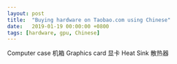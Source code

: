 ```yaml
---
layout: post
title:  "Buying hardware on Taobao.com using Chinese"
date:   2019-01-19 00:00:00 +0800
tags: [hardware, gpu, Chinese]
---
```




Computer case 机箱
Graphics card 显卡
Heat Sink 散热器

